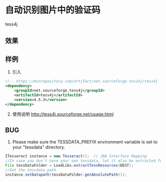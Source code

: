 # 自动识别图片中的验证码
tess4j

## 效果


## 样例
1. 引入
```xml
<!-- https://mvnrepository.com/artifact/net.sourceforge.tess4j/tess4j -->
<dependency>
    <groupId>net.sourceforge.tess4j</groupId>
    <artifactId>tess4j</artifactId>
    <version>4.5.3</version>
</dependency>
```

2. 使用说明
http://tess4j.sourceforge.net/usage.html


## BUG

1. Please make sure the TESSDATA_PREFIX environment variable is set to your "tessdata" directory.

```java
ITesseract instance = new Tesseract();  // JNA Interface Mapping
//In case you don't have your own tessdata, let it also be extracted for you
File tessDataFolder = LoadLibs.extractTessResources(DEST);
//Set the tessdata path
instance.setDatapath(tessDataFolder.getAbsolutePath());
```